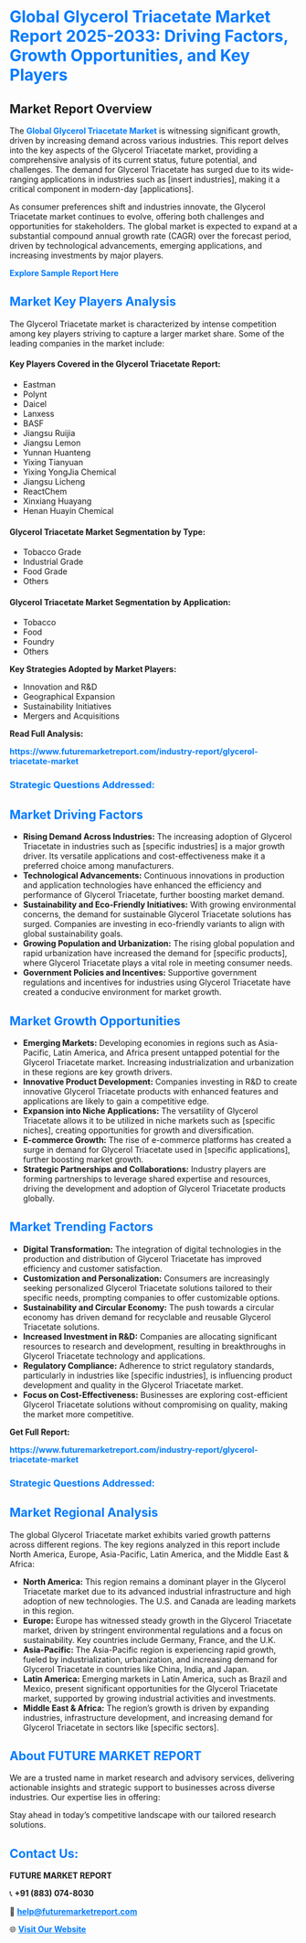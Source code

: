 <h1 style="color: #007BFF;">Global Glycerol Triacetate Market Report 2025-2033: Driving Factors, Growth Opportunities, and Key Players</h1>

<section id="overview">
<h2>Market Report Overview</h2>
<p>The <a href="https://www.futuremarketreport.com/industry-report/glycerol-triacetate-market" style="color: #007BFF; text-decoration: none;"><strong>Global Glycerol Triacetate Market</strong></a> is witnessing significant growth, driven by increasing demand across various industries. This report delves into the key aspects of the Glycerol Triacetate market, providing a comprehensive analysis of its current status, future potential, and challenges. The demand for Glycerol Triacetate has surged due to its wide-ranging applications in industries such as [insert industries], making it a critical component in modern-day [applications].</p>
<p>As consumer preferences shift and industries innovate, the Glycerol Triacetate market continues to evolve, offering both challenges and opportunities for stakeholders. The global market is expected to expand at a substantial compound annual growth rate (CAGR) over the forecast period, driven by technological advancements, emerging applications, and increasing investments by major players.</p>
</section>

<section id="overview">
<p><a href="https://www.futuremarketreport.com/request-sample/reportId=41693" style="color: #007BFF; text-decoration: none;"><strong>Explore Sample Report Here</strong></a></p>
</section>

<section id="key-players">
<h2 style="color: #007BFF;">Market Key Players Analysis</h2>
<p>The Glycerol Triacetate market is characterized by intense competition among key players striving to capture a larger market share. Some of the leading companies in the market include:</p>
<h4>Key Players Covered in the Glycerol Triacetate Report:</h4>
<ul><li>Eastman</li><li>Polynt</li><li>Daicel</li><li>Lanxess</li><li>BASF</li><li>Jiangsu Ruijia</li><li>Jiangsu Lemon</li><li>Yunnan Huanteng</li><li>Yixing Tianyuan</li><li>Yixing YongJia Chemical</li><li>Jiangsu Licheng</li><li>ReactChem</li><li>Xinxiang Huayang</li><li>Henan Huayin Chemical</li></ul>
<h4>Glycerol Triacetate Market Segmentation by Type:</h4>
<ul><li>Tobacco Grade</li><li>Industrial Grade</li><li>Food Grade</li><li>Others</li></ul>

<h4>Glycerol Triacetate Market Segmentation by Application:</h4>
<ul><li>Tobacco</li><li>Food</li><li>Foundry</li><li>Others</li></ul>
<p><strong>Key Strategies Adopted by Market Players:</strong></p>
<ul>
<li>Innovation and R&D</li>
<li>Geographical Expansion</li>
<li>Sustainability Initiatives</li>
<li>Mergers and Acquisitions</li>
</ul>
</section>

<section>
<p><strong>Read Full Analysis: </strong></p><a href="https://www.futuremarketreport.com/industry-report/glycerol-triacetate-market" style="color: #007BFF; text-decoration: none;"><strong>https://www.futuremarketreport.com/industry-report/glycerol-triacetate-market</strong></a>
<h3 style="color: #007BFF;">Strategic Questions Addressed:</h3>
</section>

<section id="driving-factors">
<h2 style="color: #007BFF;">Market Driving Factors</h2>
<ul>
<li><strong>Rising Demand Across Industries:</strong> The increasing adoption of Glycerol Triacetate in industries such as [specific industries] is a major growth driver. Its versatile applications and cost-effectiveness make it a preferred choice among manufacturers.</li>
<li><strong>Technological Advancements:</strong> Continuous innovations in production and application technologies have enhanced the efficiency and performance of Glycerol Triacetate, further boosting market demand.</li>
<li><strong>Sustainability and Eco-Friendly Initiatives:</strong> With growing environmental concerns, the demand for sustainable Glycerol Triacetate solutions has surged. Companies are investing in eco-friendly variants to align with global sustainability goals.</li>
<li><strong>Growing Population and Urbanization:</strong> The rising global population and rapid urbanization have increased the demand for [specific products], where Glycerol Triacetate plays a vital role in meeting consumer needs.</li>
<li><strong>Government Policies and Incentives:</strong> Supportive government regulations and incentives for industries using Glycerol Triacetate have created a conducive environment for market growth.</li>
</ul>
</section>

<section id="growth-opportunities">
<h2 style="color: #007BFF;">Market Growth Opportunities</h2>
<ul>
<li><strong>Emerging Markets:</strong> Developing economies in regions such as Asia-Pacific, Latin America, and Africa present untapped potential for the Glycerol Triacetate market. Increasing industrialization and urbanization in these regions are key growth drivers.</li>
<li><strong>Innovative Product Development:</strong> Companies investing in R&D to create innovative Glycerol Triacetate products with enhanced features and applications are likely to gain a competitive edge.</li>
<li><strong>Expansion into Niche Applications:</strong> The versatility of Glycerol Triacetate allows it to be utilized in niche markets such as [specific niches], creating opportunities for growth and diversification.</li>
<li><strong>E-commerce Growth:</strong> The rise of e-commerce platforms has created a surge in demand for Glycerol Triacetate used in [specific applications], further boosting market growth.</li>
<li><strong>Strategic Partnerships and Collaborations:</strong> Industry players are forming partnerships to leverage shared expertise and resources, driving the development and adoption of Glycerol Triacetate products globally.</li>
</ul>
</section>

<section id="trending-factors">
<h2 style="color: #007BFF;">Market Trending Factors</h2>
<ul>
<li><strong>Digital Transformation:</strong> The integration of digital technologies in the production and distribution of Glycerol Triacetate has improved efficiency and customer satisfaction.</li>
<li><strong>Customization and Personalization:</strong> Consumers are increasingly seeking personalized Glycerol Triacetate solutions tailored to their specific needs, prompting companies to offer customizable options.</li>
<li><strong>Sustainability and Circular Economy:</strong> The push towards a circular economy has driven demand for recyclable and reusable Glycerol Triacetate solutions.</li>
<li><strong>Increased Investment in R&D:</strong> Companies are allocating significant resources to research and development, resulting in breakthroughs in Glycerol Triacetate technology and applications.</li>
<li><strong>Regulatory Compliance:</strong> Adherence to strict regulatory standards, particularly in industries like [specific industries], is influencing product development and quality in the Glycerol Triacetate market.</li>
<li><strong>Focus on Cost-Effectiveness:</strong> Businesses are exploring cost-efficient Glycerol Triacetate solutions without compromising on quality, making the market more competitive.</li>
</ul>
</section>

<section>
<p><strong>Get Full Report: </strong></p><a href="https://www.futuremarketreport.com/industry-report/glycerol-triacetate-market" style="color: #007BFF; text-decoration: none;"><strong>https://www.futuremarketreport.com/industry-report/glycerol-triacetate-market</strong></a>
<h3 style="color: #007BFF;">Strategic Questions Addressed:</h3>
</section>


<section id="regional-analysis">
<h2 style="color: #007BFF;">Market Regional Analysis</h2>
<p>The global Glycerol Triacetate market exhibits varied growth patterns across different regions. The key regions analyzed in this report include North America, Europe, Asia-Pacific, Latin America, and the Middle East & Africa:</p>
<ul>
<li><strong>North America:</strong> This region remains a dominant player in the Glycerol Triacetate market due to its advanced industrial infrastructure and high adoption of new technologies. The U.S. and Canada are leading markets in this region.</li>
<li><strong>Europe:</strong> Europe has witnessed steady growth in the Glycerol Triacetate market, driven by stringent environmental regulations and a focus on sustainability. Key countries include Germany, France, and the U.K.</li>
<li><strong>Asia-Pacific:</strong> The Asia-Pacific region is experiencing rapid growth, fueled by industrialization, urbanization, and increasing demand for Glycerol Triacetate in countries like China, India, and Japan.</li>
<li><strong>Latin America:</strong> Emerging markets in Latin America, such as Brazil and Mexico, present significant opportunities for the Glycerol Triacetate market, supported by growing industrial activities and investments.</li>
<li><strong>Middle East & Africa:</strong> The region’s growth is driven by expanding industries, infrastructure development, and increasing demand for Glycerol Triacetate in sectors like [specific sectors].</li>
</ul>
</section>

<footer>
<h2 style="color: #007BFF;">About FUTURE MARKET REPORT</h2>
<p>We are a trusted name in market research and advisory services, delivering actionable insights and strategic support to businesses across diverse industries. Our expertise lies in offering:</p>

<p>Stay ahead in today’s competitive landscape with our tailored research solutions.</p>

<h2 style="color: #007BFF;">Contact Us:</h2>
<p><strong>FUTURE MARKET REPORT</strong></p>
<p>📞 <strong>+91 (883) 074-8030</strong></p>
<p>📧 <strong><a href="mailto:help@futuremarketreport.com" style="color: #007BFF;">help@futuremarketreport.com</a></strong></p>
<p>🌐 <strong><a href="https://www.futuremarketreport.com/" style="color: #007BFF;">Visit Our Website</a></strong></p>
</footer>